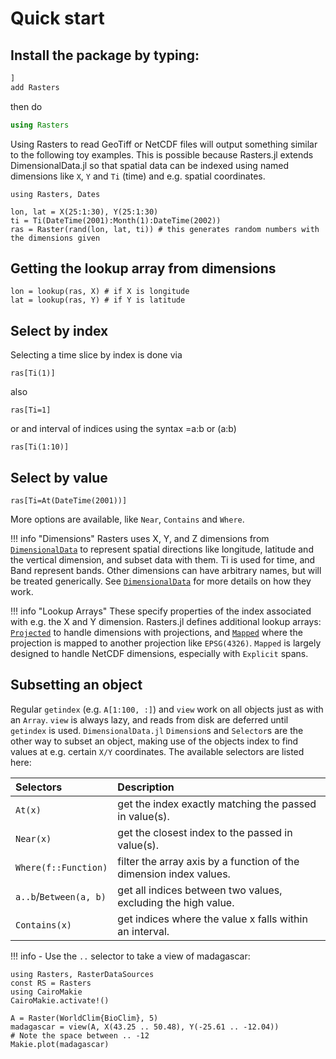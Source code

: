 # Quick start

## Install the package by typing:

````julia
] 
add Rasters
````

then do

````julia
using Rasters
````

Using Rasters to read GeoTiff or NetCDF files will output something similar to the following toy examples.
This is possible because Rasters.jl extends DimensionalData.jl so that spatial data can be indexed using
named dimensions like `X`, `Y` and `Ti` (time) and e.g. spatial coordinates.

````@example first_raster
using Rasters, Dates

lon, lat = X(25:1:30), Y(25:1:30)
ti = Ti(DateTime(2001):Month(1):DateTime(2002))
ras = Raster(rand(lon, lat, ti)) # this generates random numbers with the dimensions given
````

## Getting the lookup array from dimensions

````@example first_raster
lon = lookup(ras, X) # if X is longitude
lat = lookup(ras, Y) # if Y is latitude
````

## Select by index
Selecting a time slice by index is done via
````@example first_raster
ras[Ti(1)]
````
also

````@example first_raster
ras[Ti=1]
````

or and interval of indices using the syntax =a:b or (a:b)
````@example first_raster
ras[Ti(1:10)]
````
## Select by value

````@example first_raster
ras[Ti=At(DateTime(2001))]
````

More options are available, like `Near`, `Contains` and `Where`.

!!! info "Dimensions"
      Rasters uses X, Y, and Z dimensions from [`DimensionalData`](https://rafaqz.github.io/DimensionalData.jl/) to represent spatial directions like longitude,
      latitude and the vertical dimension, and subset data with them. Ti is used for time, and Band represent bands.
      Other dimensions can have arbitrary names, but will be treated generically.
      See [`DimensionalData`](https://rafaqz.github.io/DimensionalData.jl/) for more details on how they work.


!!! info "Lookup Arrays"
     These specify properties of the index associated with e.g. the X and Y
     dimension. Rasters.jl defines additional lookup arrays: [`Projected`](@ref) to handle
     dimensions with projections, and [`Mapped`](@ref) where the projection is mapped to
     another projection like `EPSG(4326)`. `Mapped` is largely designed to handle
     NetCDF dimensions, especially with `Explicit` spans.


## Subsetting an object

Regular `getindex` (e.g. `A[1:100, :]`) and `view` work on all objects just as
with an `Array`. `view` is always lazy, and reads from disk are deferred until
`getindex` is used. `DimensionalData.jl` `Dimension`s and `Selector`s are the other
way to subset an object, making use of the objects index to find values at 
e.g. certain `X/Y` coordinates. The available selectors are listed here:

| Selectors |              Description                                                           |
| :--------------------- | :----------------------------------------------------------------- |
| `At(x)`                | get the index exactly matching the passed in value(s).             |
| `Near(x)`              | get the closest index to the passed in value(s).                   |
| `Where(f::Function)`   | filter the array axis by a function of the dimension index values. |
| `a..b`/`Between(a, b)` | get all indices between two values, excluding the high value.      |
| `Contains(x)`          | get indices where the value x falls within an interval.            |

!!! info
      - Use the `..` selector to take a view of madagascar:

````@example first_raster
using Rasters, RasterDataSources
const RS = Rasters
using CairoMakie
CairoMakie.activate!()

A = Raster(WorldClim{BioClim}, 5)
madagascar = view(A, X(43.25 .. 50.48), Y(-25.61 .. -12.04)) 
# Note the space between .. -12
Makie.plot(madagascar)
````